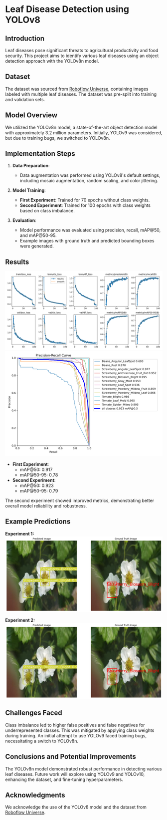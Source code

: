 # Leaf Disease Detection using YOLOv8

## Introduction

Leaf diseases pose significant threats to agricultural productivity and food security. This project aims to identify various leaf diseases using an object detection approach with the YOLOv8n model.

## Dataset

The dataset was sourced from [Roboflow Universe](https://universe.roboflow.com/artificial-intelligence-82oex/detecting-diseases), containing images labeled with multiple leaf diseases. The dataset was pre-split into training and validation sets.

## Model Overview

We utilized the YOLOv8n model, a state-of-the-art object detection model with approximately 3.2 million parameters. Initially, YOLOv9 was considered, but due to training bugs, we switched to YOLOv8n.

## Implementation Steps

1. **Data Preparation**:
   - Data augmentation was performed using YOLOv8's default settings, including mosaic augmentation, random scaling, and color jittering.

2. **Model Training**:
   - **First Experiment**: Trained for 70 epochs without class weights.
   - **Second Experiment**: Trained for 100 epochs with class weights based on class imbalance.

3. **Evaluation**:
   - Model performance was evaluated using precision, recall, mAP@50, and mAP@50-95.
   - Example images with ground truth and predicted bounding boxes were generated.

## Results

![Training Curves](runs/detect/train_2/results.png)
![Precision-Recall Curves](runs/detect/train_2/PR_curve.png)

- **First Experiment**:
  - mAP@50: 0.917
  - mAP@50-95: 0.78
- **Second Experiment**:
  - mAP@50: 0.923
  - mAP@50-95: 0.79

The second experiment showed improved metrics, demonstrating better overall model reliability and robustness.

## Example Predictions

**Experiment 1:**
![Predicted Image vs Ground Truth Image](runs_predictions/exp_1/1.png)

**Experiment 2:**
![Predicted Image vs Ground Truth Image](runs_predictions/exp_2/4.png)

## Challenges Faced

Class imbalance led to higher false positives and false negatives for underrepresented classes. This was mitigated by applying class weights during training. An initial attempt to use YOLOv9 faced training bugs, necessitating a switch to YOLOv8n.

## Conclusions and Potential Improvements

The YOLOv8n model demonstrated robust performance in detecting various leaf diseases. Future work will explore using YOLOv9 and YOLOv10, enhancing the dataset, and fine-tuning hyperparameters.

## Acknowledgments

We acknowledge the use of the YOLOv8 model and the dataset from [Roboflow Universe](https://universe.roboflow.com/).

